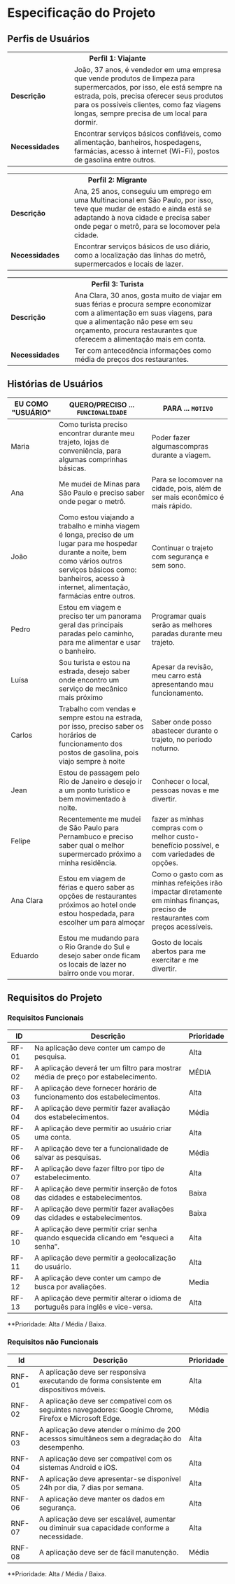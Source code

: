 # Especificação do Projeto

## Perfis de Usuários

<table>
<tbody>
<tr align=center>
<th colspan="2">Perfil 1: Viajante </th>
</tr>
<tr>
<td width="150px"><b>Descrição</b></td>
<td width="600px">João, 37 anos, é vendedor em uma empresa que vende
produtos de limpeza para supermercados, por isso, ele está
sempre na estrada, pois, precisa oferecer seus produtos para
os possíveis clientes, como faz viagens longas, sempre
precisa de um local para dormir. </td>
</tr>
<tr>
<td><b>Necessidades</b></td>
<td>Encontrar serviços básicos confiáveis, como alimentação,
banheiros, hospedagens, farmácias, acesso à internet (Wi-Fi), postos de
gasolina entre outros.</td>
</tr>
</tbody>
</table>

<table>
<tbody>
<tr align=center>
<th colspan="2">Perfil 2: Migrante </th>
</tr>
<tr>
<td width="150px"><b>Descrição</b></td>
<td width="600px">Ana, 25 anos, conseguiu um emprego em uma Multinacional
em São Paulo, por isso, teve que mudar de estado e ainda
está se adaptando à nova cidade e precisa saber onde pegar o metrô, para se locomover pela cidade. </td>
</tr>
<tr>
<td><b>Necessidades</b></td>
<td>Encontrar serviços básicos de uso diário, como a localização
das linhas do metrô, supermercados e locais de lazer.</td>
</tr>
</tbody>
</table>

<table>
<tbody>
<tr align=center>
<th colspan="2">Perfil 3: Turista </th>
</tr>
<tr>
<td width="150px"><b>Descrição</b></td>
<td width="600px">Ana Clara, 30 anos, gosta muito de viajar em suas férias e
procura sempre economizar com a alimentação em suas
viagens, para que a alimentação não pese em seu orçamento,
procura restaurantes que oferecem a alimentação mais em
conta. </td>
</tr>
<tr>
<td><b>Necessidades</b></td>
<td>Ter com antecedência informações como média de
preços dos restaurantes.</td>
</tr>
</tbody>
</table>


## Histórias de Usuários


|EU COMO "USUÁRIO" | QUERO/PRECISO ... `FUNCIONALIDADE` |PARA ... `MOTIVO`                 |
|--------------------|-------------------------------------|----------------------------------|
| Maria              | Como turista preciso encontrar durante meu trajeto, lojas de conveniência, para algumas comprinhas básicas.                            | Poder fazer algumascompras durante a viagem.                              |
| Ana                | Me mudei de Minas para São Paulo e preciso saber onde pegar o metrô.     | Para se locomover na cidade, pois, além de ser mais econômico é mais rápido.
|João  | Como estou viajando a trabalho e minha viagem é longa, preciso de um lugar para me hospedar durante a noite, bem como vários outros serviços básicos como: banheiros, acesso à internet, alimentação, farmácias entre outros. |Continuar o trajeto com segurança e sem sono.  
|Pedro|Estou em viagem e preciso ter um panorama geral das principais paradas pelo caminho, para me alimentar e usar o banheiro.|Programar quais serão as melhores paradas durante meu trajeto.|
|Luísa|Sou turista e estou na estrada, desejo saber onde encontro um serviço de mecânico mais próximo|Apesar da revisão, meu carro está apresentando mau funcionamento.|
|Carlos |Trabalho com vendas e sempre estou na estrada, por isso, preciso saber os horários de funcionamento dos postos de gasolina, pois viajo sempre à noite|Saber onde posso abastecer durante o trajeto, no período noturno.|
|Jean |Estou de passagem pelo Rio de Janeiro e desejo ir a um ponto turístico e bem movimentado à noite. |Conhecer o local, pessoas novas e me divertir.|
|Felipe|Recentemente me mudei de São Paulo para Pernambuco e preciso saber qual o melhor supermercado próximo a minha residência. |fazer  as minhas compras com o melhor custo-benefício possível, e com variedades de opções.|
|Ana Clara|Estou em viagem de férias e quero saber as opções de restaurantes próximos ao hotel onde estou hospedada, para escolher um para almoçar|Como o gasto com as minhas refeições irão impactar diretamente em minhas finanças, preciso de restaurantes com preços acessíveis. |  
|Eduardo |Estou me mudando para o Rio Grande do Sul e desejo saber onde ficam os locais de lazer no bairro onde vou morar.|Gosto de locais abertos para me exercitar e me divertir. |




## Requisitos do Projeto



### Requisitos Funcionais


|ID | Descrição                | Prioridade |
|-------|---------------------------------|----|
| RF-01 | Na aplicação deve conter um campo de pesquisa.| Alta   | 
| RF-02   |A aplicação deverá ter um filtro para mostrar média de preço por estabelecimento.|MÉDIA|
|RF-03 |A aplicação deve fornecer horário de funcionamento dos estabelecimentos.|Alta|
|RF-04 |A aplicação deve permitir fazer avaliação dos estabelecimentos. |Média|
|RF-05 |A aplicação deve permitir ao usuário criar uma conta. |Alta |
|RF-06 |A aplicação deve ter a funcionalidade de salvar as pesquisas. |Média|
|RF-07 |A aplicação deve fazer filtro por tipo de estabelecimento. |Alta |
|RF-08 |A aplicação deve permitir inserção de fotos das cidades e estabelecimentos. |Baixa |
|RF-09 |A aplicação deve permitir fazer avaliações das cidades e estabelecimentos.|Baixa |
|RF-10 |A aplicação deve permitir criar senha quando esquecida clicando em “esqueci a senha”. |Alta |
|RF-11|A aplicação deve permitir a geolocalização do usuário. |Alta |
|RF-12 |A aplicação deve conter um campo de busca por avaliações.|Media|
|RF-13 |A aplicação deve permitir alterar o idioma de português para inglês e vice-versa. |Alta |

**Prioridade: Alta / Média / Baixa.



### Requisitos não Funcionais



| Id   | Descrição               |Prioridade |
|--------|-------------------------|----|
|RNF-01 |A aplicação deve ser responsiva executando de forma consistente em dispositivos móveis. |Alta |
|RNF-02 |A aplicação deve ser compatível com os seguintes navegadores: Google Chrome, Firefox e Microsoft Edge. |Média|
|RNF-03 |A aplicação deve atender o mínimo de 200 acessos simultâneos sem a degradação do desempenho. |Alta |
|RNF-04 |A aplicação deve ser compatível com os sistemas Android e iOS. |Alta |
|RNF-05 |A aplicação deve apresentar-se disponível 24h por dia, 7 dias por semana. |Alta |
|RNF-06 |A aplicação deve manter os dados em segurança. |Alta |
|RNF-07 |A aplicação deve ser escalável, aumentar ou diminuir sua capacidade conforme a necessidade. |Alta |
|RNF-08 |A aplicação deve ser de fácil manutenção. |Média |

**Prioridade: Alta / Média / Baixa.


